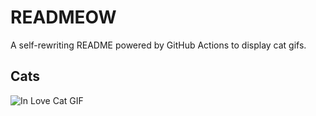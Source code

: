 # READMEOW

A self-rewriting README powered by GitHub Actions to display cat gifs.

## Cats

![In Love Cat GIF](https://media4.giphy.com/media/MDJ9IbxxvDUQM/200.gif?cid=9acd02dagdv2780zwc1ide5e3cdvacoarl7pov9l9xowbthm&ep=v1_gifs_search&rid=200.gif&ct=g)
